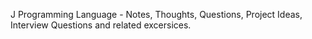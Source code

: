 J Programming Language - Notes, Thoughts, Questions, Project Ideas, Interview Questions and related excersices. 
